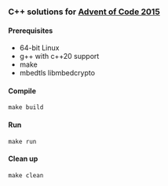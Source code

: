 ### C++ solutions for [Advent of Code 2015](https://adventofcode.com/2015)

#### Prerequisites
* 64-bit Linux
* g++ with c++20 support
* make
* mbedtls libmbedcrypto

#### Compile
    make build

#### Run
    make run

#### Clean up
    make clean

